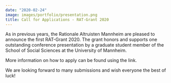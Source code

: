 ```yaml
---
date: "2020-02-24"
image: images/portfolio/presentation.png
title: Call for Applications - RAT-Grant 2020
---
```


As in previous years, the Rationale Altruisten Mannheim are pleased to announce the first RAT-Grant 2020. The grant honors and supports one outstanding conference presentation by a graduate student member of the School of Social Sciences at the University of Mannheim.

More information on how to apply can be found using the link.

We are looking forward to many submissions and wish everyone the best of luck!